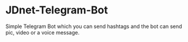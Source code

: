# JDnet-Telegram-Bot
Simple Telegram Bot which you can send hashtags and the bot can send pic, video or a voice message.
